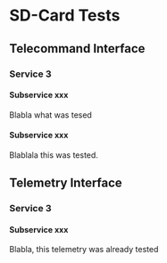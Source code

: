 # SD-Card Tests

## Telecommand Interface

### Service 3

#### Subservice xxx

Blabla what was tesed

#### Subservice xxx

Blablala this was tested.


## Telemetry Interface

### Service 3

#### Subservice xxx

Blabla, this telemetry was already tested